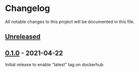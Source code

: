 # Changelog
All notable changes to this project will be documented in this file.

## [Unreleased]

## [0.1.0] - 2021-04-22
Initial release to enable "latest" tag on dockerhub

[unreleased]: https://github.com/tillsteinbach/VWsFriend/compare/v0.1.0...HEAD
[0.1.0]: https://github.com/tillsteinbach/VWsFriend/releases/tag/v0.1.0
